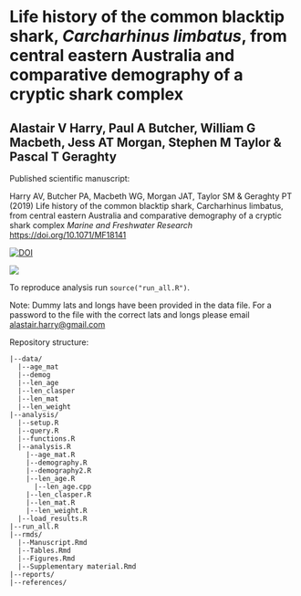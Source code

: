 # Life history of the common blacktip shark, *Carcharhinus limbatus*, from central eastern Australia and comparative demography of a cryptic shark complex

## Alastair V Harry, Paul A Butcher, William G Macbeth, Jess AT Morgan, Stephen M Taylor & Pascal T Geraghty

Published scientific manuscript: 

Harry AV, Butcher PA, Macbeth WG, Morgan JAT, Taylor SM & Geraghty PT (2019) Life history of the common blacktip shark, Carcharhinus limbatus, from central eastern Australia and comparative demography of a cryptic shark complex *Marine and Freshwater Research* <https://doi.org/10.1071/MF18141>

[![DOI](https://zenodo.org/badge/167084058.svg)](https://zenodo.org/badge/latestdoi/167084058)

![](https://www.publish.csiro.au/images/journals/banners/ban_mf_1.png)

To reproduce analysis run `source("run_all.R")`. 

Note: Dummy lats and longs have been provided in the data file. For a password to the file with the correct lats and longs please email alastair.harry@gmail.com

Repository structure:
```
|--data/
  |--age_mat
  |--demog
  |--len_age
  |--len_clasper
  |--len_mat
  |--len_weight
|--analysis/
  |--setup.R
  |--query.R
  |--functions.R
  |--analysis.R
    |--age_mat.R
    |--demography.R
    |--demography2.R
    |--len_age.R
      |--len_age.cpp
    |--len_clasper.R
    |--len_mat.R
    |--len_weight.R
  |--load_results.R
|--run_all.R
|--rmds/
  |--Manuscript.Rmd
  |--Tables.Rmd
  |--Figures.Rmd
  |--Supplementary material.Rmd
|--reports/
|--references/
```
